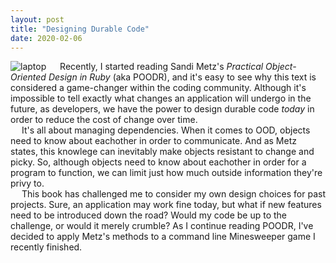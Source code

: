 ```yaml
---
layout: post
title: "Designing Durable Code"
date: 2020-02-06
---
```


<img src="https://user-images.githubusercontent.com/34899774/73970643-7d01b600-48eb-11ea-9339-f730a6dae4ba.png" alt="laptop">
&emsp; Recently, I started reading Sandi Metz's <em>Practical Object-Oriented Design in Ruby</em> (aka POODR), and it's easy to see why this text is considered a game-changer within the coding community. Although it's impossible to tell exactly what changes an application will undergo in the future, as developers, we have the power to design durable code <em>today</em> in order to reduce the cost of change over time.
<br>
&emsp; It's all about managing dependencies. When it comes to OOD, objects need to know about eachother in order to communicate. And as Metz states, this knowlege can inevitably make objects resistant to change and picky. So, although objects need to know about eachother in order for a program to function, we can limit just how much outside information they're privy to.
<br>
&emsp; This book has challenged me to consider my own design choices for past projects. Sure, an application may work fine today, but what if new features need to be introduced down the road? Would my code be up to the challenge, or would it merely crumble? As I continue reading POODR, I've decided to apply Metz's methods to a command line Minesweeper game I recently finished.
